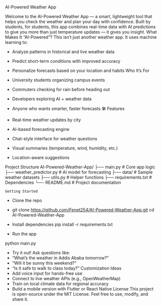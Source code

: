 
 
 <hi>AI-Powered Weather App</h1>


 
Welcome to the AI-Powered Weather App — a smart, lightweight tool that helps you check the weather and plan your day with confidence. Built by students, for students, this app combines real-time data with AI predictions to give you more than just temperature updates — it gives you insight.
  What Makes It “AI-Powered”?
This isn’t just another weather app. It uses machine learning to:
-   Analyze patterns in historical and live weather data
-   Predict short-term conditions with improved accuracy
-   Personalize forecasts based on your location and habits
   Who It’s For

- University students organizing campus events
- Commuters checking for rain before heading out
- Developers exploring AI + weather data
- Anyone who wants smarter, faster forecasts
🛠️ Features
-   Real-time weather updates by city
-  AI-based forecasting engine
-  Chat-style interface for weather questions
-  Visual summaries (temperature, wind, humidity, etc.)
-  Location-aware suggestions

  Project Structure
  AI-Powered-Weather-App/
├── main.py              # Core app logic
├── weather_predictor.py # AI model for forecasting
├── data/                # Sample weather datasets
├── utils.py             # Helper functions
├── requirements.txt     # Dependencies
└── README.md            # Project documentation

    Getting Started
- Clone the repo
- git clone https://github.com/Fenet254/AI-Powered-Weather-App.git
cd AI-Powered-Weather-App
- Install dependencies
pip install -r requirements.txt

- Run the app

python main.py 

- Try it out! Ask questions like:
- “What’s the weather in Addis Ababa tomorrow?”
- “Will it be sunny this weekend?”
- “Is it safe to walk to class today?”
  Customization Ideas
- Add voice input for hands-free use
- Connect to live weather APIs (e.g., OpenWeatherMap)
- Train on local climate data for regional accuracy
- Build a mobile version with Flutter or React Native
   License
This project is open-source under the MIT License. Feel free to use, modify, and share it.



